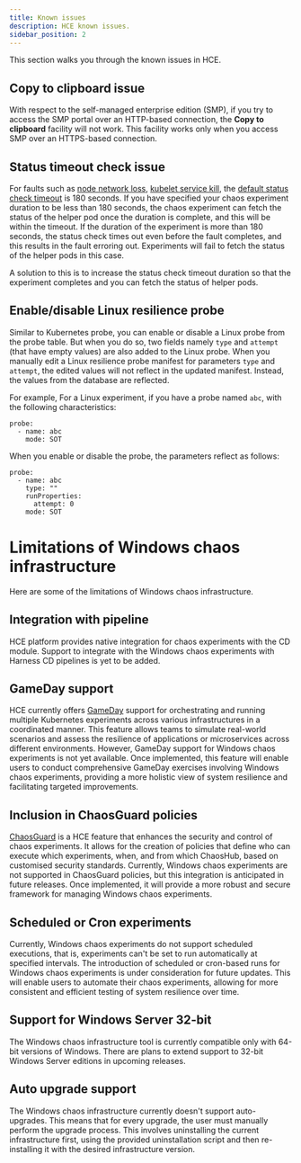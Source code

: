 ```yaml
---
title: Known issues
description: HCE known issues.
sidebar_position: 2
--- 
```


This section walks you through the known issues in HCE.

## Copy to clipboard issue

With respect to the self-managed enterprise edition (SMP), if you try to access the SMP portal over an HTTP-based connection, the **Copy to clipboard** facility will not work. This facility works only when you access SMP over an HTTPS-based connection.

## Status timeout check issue

For faults such as [node network loss](/docs/chaos-engineering/chaos-faults/kubernetes/node/node-network-loss), [kubelet service kill](/docs/chaos-engineering/chaos-faults/kubernetes/node/kubelet-service-kill), the [default status check timeout](/docs/chaos-engineering/architecture-and-security/component-specification/chaos-engine/#experiment-status-check-timeout) is 180 seconds. If you have specified your chaos experiment duration to be less than 180 seconds, the chaos experiment can fetch the status of the helper pod once the duration is complete, and this will be within the timeout. If the duration of the experiment is more than 180 seconds, the status check times out even before the fault completes, and this results in the fault erroring out. Experiments will fail to fetch the status of the helper pods in this case. 

A solution to this is to increase the status check timeout duration so that the experiment completes and you can fetch the status of helper pods. 
 
## Enable/disable Linux resilience probe

Similar to Kubernetes probe, you can enable or disable a Linux probe from the probe table. But when you do so, two fields namely `type` and `attempt` (that have empty values) are also added to the Linux probe.
When you manually edit a Linux resilience probe manifest for parameters `type` and `attempt`, the edited values will not reflect in the updated manifest. Instead, the values from the database are reflected.

For example,
For a Linux experiment, if you have a probe named `abc`, with the following characteristics:

```
probe:
  - name: abc
    mode: SOT
```

When you enable or disable the probe, the parameters reflect as follows:

```
probe:
  - name: abc
    type: ""
    runProperties:
      attempt: 0
    mode: SOT
```

# Limitations of Windows chaos infrastructure

Here are some of the limitations of Windows chaos infrastructure.

## Integration with pipeline

HCE platform provides native integration for chaos experiments with the CD module. Support to integrate with the Windows chaos experiments with Harness CD pipelines is yet to be added.

## GameDay support

HCE currently offers [GameDay](/docs/chaos-engineering/features/gameday/introduction-to-gameday.md) support for orchestrating and running multiple Kubernetes experiments across various infrastructures in a coordinated manner. This feature allows teams to simulate real-world scenarios and assess the resilience of applications or microservices across different environments. However, GameDay support for Windows chaos experiments is not yet available. Once implemented, this feature will enable users to conduct comprehensive GameDay exercises involving Windows chaos experiments, providing a more holistic view of system resilience and facilitating targeted improvements.

## Inclusion in ChaosGuard policies

[ChaosGuard](/docs/chaos-engineering/features/chaosguard/introduction-to-chaosguard.md) is a HCE feature that enhances the security and control of chaos experiments. It allows for the creation of policies that define who can execute which experiments, when, and from which ChaosHub, based on customised security standards. Currently, Windows chaos experiments are not supported in ChaosGuard policies, but this integration is anticipated in future releases. Once implemented, it will provide a more robust and secure framework for managing Windows chaos experiments.

## Scheduled or Cron experiments

Currently, Windows chaos experiments do not support scheduled executions, that is, experiments can't be set to run automatically at specified intervals. The introduction of scheduled or cron-based runs for Windows chaos experiments is under consideration for future updates. This will enable users to automate their chaos experiments, allowing for more consistent and efficient testing of system resilience over time.

## Support for Windows Server 32-bit

The Windows chaos infrastructure tool is currently compatible only with 64-bit versions of Windows. There are plans to extend support to 32-bit Windows Server editions in upcoming releases.

## Auto upgrade support

The Windows chaos infrastructure currently doesn't support auto-upgrades. This means that for every upgrade, the user must manually perform the upgrade process. This involves uninstalling the current infrastructure first, using the provided uninstallation script and then re-installing it with the desired infrastructure version.
